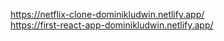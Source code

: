 
https://netflix-clone-dominikludwin.netlify.app/ <br/>
https://first-react-app-dominikludwin.netlify.app/
